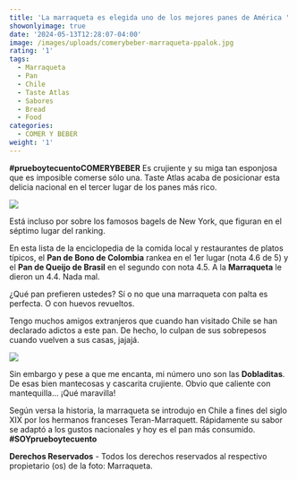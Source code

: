 ```yaml
---
title: 'La marraqueta es elegida uno de los mejores panes de América '
showonlyimage: true
date: '2024-05-13T12:28:07-04:00'
image: /images/uploads/comerybeber-marraqueta-ppalok.jpg
rating: '1'
tags:
  - Marraqueta
  - Pan
  - Chile
  - Taste Atlas
  - Sabores
  - Bread
  - Food
categories:
  - COMER Y BEBER
weight: '1'
---
```

**\#prueboytecuentoCOMERYBEBER** Es crujiente y su miga tan esponjosa que es imposible comerse sólo una. Taste Atlas acaba de posicionar esta delicia nacional en el tercer lugar de los panes más rico.

<!--more-->

![](/images/uploads/comerybeber-marraqueta-ppalok.jpg)

Está incluso por sobre los famosos bagels de New York, que figuran en el séptimo lugar del ranking.

En esta lista de la enciclopedia de la comida local y restaurantes de platos típicos, el **Pan de Bono de Colombia** rankea en el 1er lugar (nota 4.6 de 5) y el **Pan de Queijo de Brasil** en el segundo con nota 4.5. A la **Marraqueta** le dieron un 4.4. Nada mal.

¿Qué pan prefieren ustedes? Sí o no que una marraqueta con palta es perfecta. O con huevos revueltos.

Tengo muchos amigos extranjeros que cuando han visitado Chile se han declarado adictos a este pan. De hecho, lo culpan de sus sobrepesos cuando vuelven a sus casas, jajajá.

![](/images/uploads/comerybeber-marraqueta2.png)

Sin embargo y pese a que me encanta, mi número uno son las **Dobladitas**. De esas bien mantecosas y cascarita crujiente. Obvio que caliente con mantequilla… ¡Qué maravilla!

Según versa la historia, la marraqueta se introdujo en Chile a fines del siglo XIX por los hermanos franceses Teran-Marraquett. Rápidamente su sabor se adaptó a los gustos nacionales y hoy es el pan más consumido. **\#SOYprueboytecuento**

**Derechos Reservados** - Todos los derechos reservados al respectivo propietario (os) de la foto: Marraqueta.
